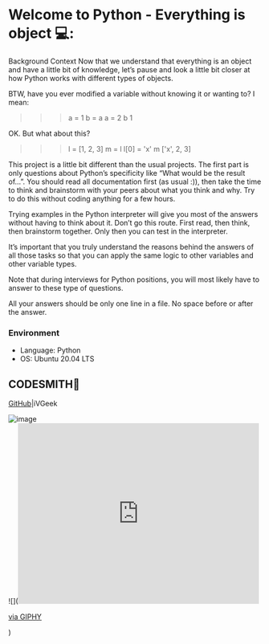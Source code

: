 # Welcome to Python - Everything is object 💻:
Background Context
Now that we understand that everything is an object and have a little bit of knowledge, let’s pause and look a little bit closer at how Python works with different types of objects.

BTW, have you ever modified a variable without knowing it or wanting to? I mean:

>>> a = 1
>>> b = a
>>> a = 2
>>> b
1
>>> 
OK. But what about this?

>>> l = [1, 2, 3]
>>> m = l
>>> l[0] = 'x'
>>> m
['x', 2, 3]
>>> 



This project is a little bit different than the usual projects. The first part is only questions about Python’s specificity like “What would be the result of…”. You should read all documentation first (as usual :)), then take the time to think and brainstorm with your peers about what you think and why. Try to do this without coding anything for a few hours.

Trying examples in the Python interpreter will give you most of the answers without having to think about it. Don’t go this route. First read, then think, then brainstorm together. Only then you can test in the interpreter.

It’s important that you truly understand the reasons behind the answers of all those tasks so that you can apply the same logic to other variables and other variable types.

Note that during interviews for Python positions, you will most likely have to answer to these type of questions.

All your answers should be only one line in a file. No space before or after the answer.

### Environment
* Language: Python
* OS: Ubuntu 20.04 LTS

## CODESMITH🦊

[GitHub](https://github.com/iVGeek)|iVGeek


![image](https://s3.amazonaws.com/intranet-projects-files/holbertonschool-higher-level_programming+/252/r_208403_QPSN8.jpg)     
![](<iframe src="https://giphy.com/embed/wAjfQ9MLUfFjq" width="480" height="360" frameBorder="0" class="giphy-embed" allowFullScreen></iframe><p><a href="https://giphy.com/gifs/batman-look-whoa-wAjfQ9MLUfFjq">via GIPHY</a></p>)

